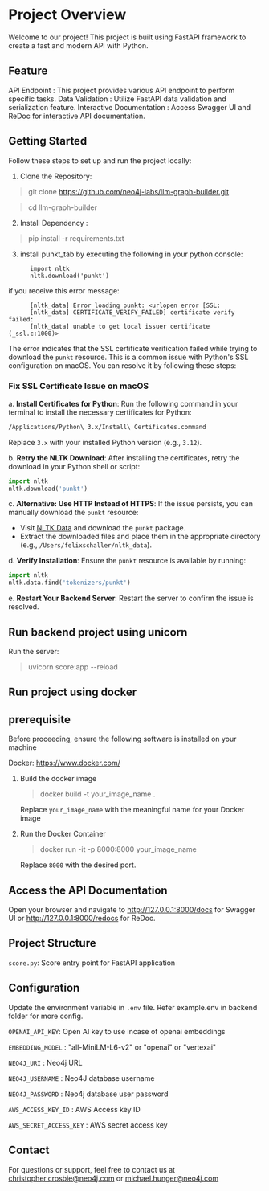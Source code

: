 # Project Overview
Welcome to our project! This project is built using FastAPI framework to create a fast and modern API with Python.

## Feature
API Endpoint : This project provides various API endpoint to perform specific tasks.
Data Validation : Utilize FastAPI data validation and serialization feature.
Interactive Documentation : Access Swagger UI and ReDoc for interactive API documentation.

## Getting Started 

Follow these steps to set up and run the project locally:

1. Clone the Repository:

> git clone https://github.com/neo4j-labs/llm-graph-builder.git

> cd llm-graph-builder

2. Install Dependency :

> pip install -r requirements.txt

3. install punkt_tab by executing the following in your python console:

```
      import nltk
      nltk.download('punkt')
```

if you receive this error message:

```
      [nltk_data] Error loading punkt: <urlopen error [SSL:
      [nltk_data] CERTIFICATE_VERIFY_FAILED] certificate verify failed:
      [nltk_data] unable to get local issuer certificate (_ssl.c:1000)>
```

The error indicates that the SSL certificate verification failed while trying to download the `punkt` resource. This is a common issue with Python's SSL configuration on macOS. You can resolve it by following these steps:

### Fix SSL Certificate Issue on macOS

a. **Install Certificates for Python**:
   Run the following command in your terminal to install the necessary certificates for Python:
   ```bash
   /Applications/Python\ 3.x/Install\ Certificates.command
   ```
   Replace `3.x` with your installed Python version (e.g., `3.12`).

b. **Retry the NLTK Download**:
   After installing the certificates, retry the download in your Python shell or script:
   ```python
   import nltk
   nltk.download('punkt')
   ```

c. **Alternative: Use HTTP Instead of HTTPS**:
   If the issue persists, you can manually download the `punkt` resource:
   - Visit [NLTK Data](https://www.nltk.org/nltk_data/) and download the `punkt` package.
   - Extract the downloaded files and place them in the appropriate directory (e.g., `/Users/felixschaller/nltk_data`).

d. **Verify Installation**:
   Ensure the `punkt` resource is available by running:
   ```python
   import nltk
   nltk.data.find('tokenizers/punkt')
   ```

e. **Restart Your Backend Server**:
   Restart the server to confirm the issue is resolved.


## Run backend project using unicorn
Run the server:
> uvicorn score:app --reload

## Run project using docker
## prerequisite 
Before proceeding, ensure the following software is installed on your machine

Docker: https://www.docker.com/

1. Build the docker image
   > docker build -t your_image_name .
   
   Replace `your_image_name` with the meaningful name for your Docker image

2. Run the Docker Container
   > docker run -it -p 8000:8000 your_image_name
   
   Replace `8000` with the desired port.

## Access the API Documentation
Open your browser and navigate to
http://127.0.0.1:8000/docs for Swagger UI or
http://127.0.0.1:8000/redocs for ReDoc.

## Project Structure
`score.py`: Score entry point for FastAPI application

## Configuration

Update the environment variable in `.env` file. Refer example.env in backend folder for more config.

`OPENAI_API_KEY`: Open AI key to use incase of openai embeddings

`EMBEDDING_MODEL` : "all-MiniLM-L6-v2" or "openai" or "vertexai"

`NEO4J_URI` : Neo4j URL

`NEO4J_USERNAME` : Neo4J database username

`NEO4J_PASSWORD` : Neo4j database user password

`AWS_ACCESS_KEY_ID` : AWS Access key ID

`AWS_SECRET_ACCESS_KEY` : AWS secret access key


## Contact
For questions or support, feel free to contact us at christopher.crosbie@neo4j.com or michael.hunger@neo4j.com
